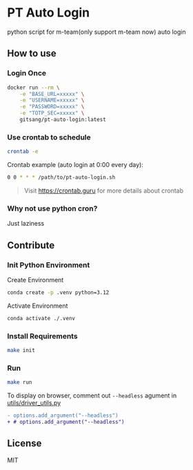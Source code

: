 # PT Auto Login

python script for m-team(only support m-team now) auto login

## How to use

### Login Once

```bash
docker run --rm \
    -e "BASE_URL=xxxxx" \
    -e "USERNAME=xxxxx" \
    -e "PASSWORD=xxxxx" \
    -e "TOTP_SEC=xxxxx" \
    gitsang/pt-auto-login:latest
```

### Use crontab to schedule

```bash
crontab -e
```

Crontab example (auto login at 0:00 every day):

```bash
0 0 * * * /path/to/pt-auto-login.sh
```

> Visit https://crontab.guru for more details about crontab

### Why not use python cron?

Just laziness

## Contribute

### Init Python Environment

Create Environment

```bash
conda create -p .venv python=3.12
```

Activate Environment

```bash
conda activate ./.venv
```

### Install Requirements

```bash
make init
```

### Run

```bash
make run
```

To display on browser, comment out `--headless` agument in [utils/driver_utils.py](./utils/driver_utils.py)

```diff
- options.add_argument("--headless")
+ # options.add_argument("--headless")
```

## License

MIT
